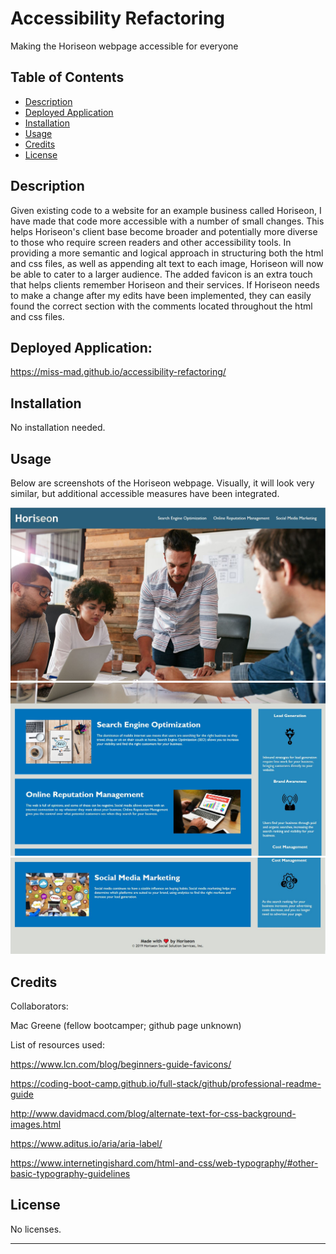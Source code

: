# Accessibility Refactoring
Making the Horiseon webpage accessible for everyone

## Table of Contents

- [Description](#description)
- [Deployed Application](#deployed-application)
- [Installation](#installation)
- [Usage](#usage)
- [Credits](#credits)
- [License](#license)

## Description

Given existing code to a website for an example business called Horiseon, I have made that code more accessible with a number of small changes. This helps Horiseon's client base become broader and potentially more diverse to those who require screen readers and other accessibility tools. In providing a more semantic and logical approach in structuring both the html and css files, as well as appending alt text to each image, Horiseon will now be able to cater to a larger audience. The added favicon is an extra touch that helps clients remember Horiseon and their services. If Horiseon needs to make a change after my edits have been implemented, they can easily found the correct section with the comments located throughout the html and css files.

## Deployed Application:

https://miss-mad.github.io/accessibility-refactoring/

## Installation

No installation needed.

## Usage

Below are screenshots of the Horiseon webpage. Visually, it will look very similar, but additional accessible measures have been integrated.

![Horiseon screenshot 1](./assets/images/Horiseon_screenshot_1.JPG)
![Horiseon screenshot 2](./assets/images/Horiseon_screenshot_2.JPG)
![Horiseon screenshot 3](./assets/images/Horiseon_screenshot_3.JPG)

## Credits

Collaborators:

Mac Greene (fellow bootcamper; github page unknown)

List of resources used:

https://www.lcn.com/blog/beginners-guide-favicons/

https://coding-boot-camp.github.io/full-stack/github/professional-readme-guide

http://www.davidmacd.com/blog/alternate-text-for-css-background-images.html

https://www.aditus.io/aria/aria-label/

https://www.internetingishard.com/html-and-css/web-typography/#other-basic-typography-guidelines

## License

No licenses.

---